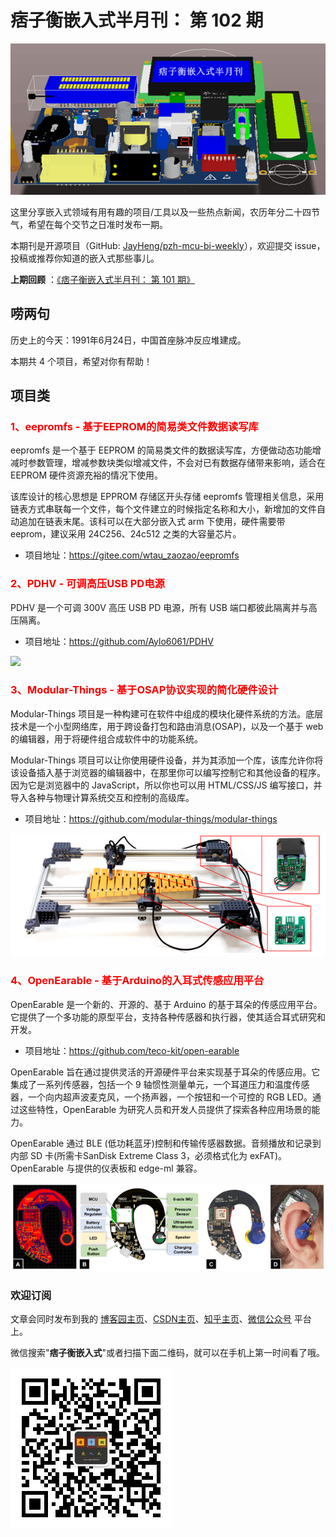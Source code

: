 # 痞子衡嵌入式半月刊： 第 102 期

![](https://raw.githubusercontent.com/JayHeng/pzh-mcu-bi-weekly/master/pics/pzh_mcu_bi_weekly.PNG)

这里分享嵌入式领域有用有趣的项目/工具以及一些热点新闻，农历年分二十四节气，希望在每个交节之日准时发布一期。

本期刊是开源项目（GitHub: [JayHeng/pzh-mcu-bi-weekly](https://github.com/JayHeng/pzh-mcu-bi-weekly)），欢迎提交 issue，投稿或推荐你知道的嵌入式那些事儿。

**上期回顾** ：[《痞子衡嵌入式半月刊： 第 101 期》](https://www.cnblogs.com/henjay724/p/18214344)

## 唠两句

历史上的今天：1991年6月24日，中国首座脉冲反应堆建成。

本期共 4 个项目，希望对你有帮助！

## 项目类

### <font color="red">1、eepromfs - 基于EEPROM的简易类文件数据读写库</font>

eepromfs 是一个基于 EEPROM 的简易类文件的数据读写库，方便做动态功能增减时参数管理，增减参数块类似增减文件，不会对已有数据存储带来影响，适合在 EEPROM 硬件资源充裕的情况下使用。

该库设计的核心思想是 EPPROM 存储区开头存储 eepromfs 管理相关信息，采用链表方式串联每一个文件，每个文件建立的时候指定名称和大小，新增加的文件自动追加在链表末尾。该科可以在大部分嵌入式 arm 下使用，硬件需要带 eeprom，建议采用 24C256、24c512 之类的大容量芯片。

 * 项目地址：https://gitee.com/wtau_zaozao/eepromfs

### <font color="red">2、PDHV - 可调高压USB PD电源</font>

PDHV 是一个可调 300V 高压 USB PD 电源，所有 USB 端口都彼此隔离并与高压隔离。

 * 项目地址：https://github.com/Aylo6061/PDHV

 ![](https://raw.githubusercontent.com/JayHeng/pzh-mcu-bi-weekly/master/pics/issue-102/PHDV.PNG)

 ### <font color="red">3、Modular-Things - 基于OSAP协议实现的简化硬件设计</font>

Modular-Things 项目是一种构建可在软件中组成的模块化硬件系统的方法。底层技术是一个小型网络库，用于跨设备打包和路由消息(OSAP)，以及一个基于 web 的编辑器，用于将硬件组合成软件中的功能系统。

Modular-Things 项目可以让你使用硬件设备，并为其添加一个库，该库允许你将该设备插入基于浏览器的编辑器中，在那里你可以编写控制它和其他设备的程序。因为它是浏览器中的 JavaScript，所以你也可以用 HTML/CSS/JS 编写接口，并导入各种与物理计算系统交互和控制的高级库。

 * 项目地址：https://github.com/modular-things/modular-things

 ![](https://raw.githubusercontent.com/JayHeng/pzh-mcu-bi-weekly/master/pics/issue-102/Modular-Things.PNG)

 ### <font color="red">4、OpenEarable - 基于Arduino的入耳式传感应用平台</font>

OpenEarable 是一个新的、开源的、基于 Arduino 的基于耳朵的传感应用平台。它提供了一个多功能的原型平台，支持各种传感器和执行器，使其适合耳式研究和开发。  

 * 项目地址：https://github.com/teco-kit/open-earable

OpenEarable 旨在通过提供灵活的开源硬件平台来实现基于耳朵的传感应用。它集成了一系列传感器，包括一个 9 轴惯性测量单元，一个耳道压力和温度传感器，一个向内超声波麦克风，一个扬声器，一个按钮和一个可控的 RGB LED。通过这些特性，OpenEarable 为研究人员和开发人员提供了探索各种应用场景的能力。

OpenEarable 通过 BLE (低功耗蓝牙)控制和传输传感器数据。音频播放和记录到内部 SD 卡(所需卡SanDisk Extreme Class 3，必须格式化为 exFAT)。OpenEarable 与提供的仪表板和 edge-ml 兼容。

 ![](https://raw.githubusercontent.com/JayHeng/pzh-mcu-bi-weekly/master/pics/issue-102/OpenEarable.PNG)

### 欢迎订阅

文章会同时发布到我的 [博客园主页](https://www.cnblogs.com/henjay724/)、[CSDN主页](https://blog.csdn.net/henjay724)、[知乎主页](https://www.zhihu.com/people/henjay724)、[微信公众号](http://weixin.sogou.com/weixin?type=1&query=痞子衡嵌入式) 平台上。

微信搜索"__痞子衡嵌入式__"或者扫描下面二维码，就可以在手机上第一时间看了哦。

![](https://raw.githubusercontent.com/JayHeng/pzhmcu-picture/master/wechat/pzhMcu_qrcode_258x258.jpg)

